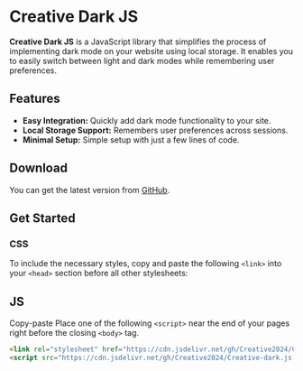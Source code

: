 # Creative Dark JS

**Creative Dark JS** is a JavaScript library that simplifies the process of implementing dark mode on your website using local storage. It enables you to easily switch between light and dark modes while remembering user preferences.

## Features

- **Easy Integration:** Quickly add dark mode functionality to your site.
- **Local Storage Support:** Remembers user preferences across sessions.
- **Minimal Setup:** Simple setup with just a few lines of code.

## Download

You can get the latest version from [GitHub](https://github.com/Creative2024/Creative-dark.js).

## Get Started

### CSS

To include the necessary styles, copy and paste the following `<link>` into your `<head>` section before all other stylesheets:

## JS

Copy-paste Place one of the following `<script>` near the end of your pages right before the closing  `<body>` tag.



```html
<link rel="stylesheet" href="https://cdn.jsdelivr.net/gh/Creative2024/Creative-dark.js-@main/dome/assets/css/Creative-dark.min.css">
<script src="https://cdn.jsdelivr.net/gh/Creative2024/Creative-dark.js-@main/dome/assets/js/Creative-dark.min.js"> 
